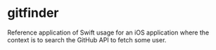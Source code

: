 # gitfinder
Reference application of Swift usage for an iOS application where the context is to search the GitHub API to fetch some user.
